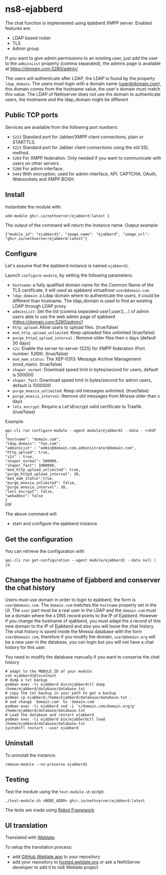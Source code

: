 # ns8-ejabberd

The chat function is implemented using ejabberd XMPP server. Enabled features are:

- LDAP based roster
- TLS
- Admin group

If you want to give admin permissions to an existing user, just add the user to the `adminsList` property (comma separated), the admins page is available at https://domain.com:5280/admin/

The users will authenticate after LDAP, the LDAP is found by the property `ldap_domain`. The users must login with a domain name (user@domain.com), this domain comes from the hostname value, the user's domain must match this value. The LDAP of Nethserver does not use the domain to authenticate users, the hostname and the ldap_domain might be different

## Public TCP ports

Services are available from the following port numbers:

- `5222` Standard port for Jabber/XMPP client connections, plain or STARTTLS.
- `5223` Standard port for Jabber client connections using the old SSL method.
- `5269` For XMPP federation. Only needed if you want to communicate with users on other servers.
- `5280` For admin interface.
- `5443` With encryption, used for admin interface, API, CAPTCHA, OAuth, Websockets and XMPP BOSH.

## Install

Instantiate the module with:

    add-module ghcr.io/nethserver/ejabberd:latest 1

The output of the command will return the instance name.
Output example:

    {"module_id": "ejabberd1", "image_name": "ejabberd", "image_url": "ghcr.io/nethserver/ejabberd:latest"}

## Configure

Let's assume that the ejabberd instance is named `ejabberd1`.

Launch `configure-module`, by setting the following parameters:
- `hostname`: a fully qualified domain name for the Common Name of the TLS certificate, it will used as ejabberd virtualhost `user@domain.com`
- `ldap_domain`: a Ldap domain where to authenticate the users, it could be different than hostname. The ldap_domain is used to find an existing LDAP through LDAP proxy
- `adminsList`: Set the list (comma separated user1,user2,...) of admin users able to use the web admin page of ejabberd (https://domain.com:5280/admin/)
- `http_upload`: Allow users to upload files. (true/false)
- `mod_http_upload_unlimited`: Keep uploaded files unlimited (true/false)
- `purge_httpd_upload_interval` : Remove older files then x days (default 30 days)
- `s2s`: Enable the server-to-server (S2S) for XMPP federation (Port number: 5269). (true/false)
- `mod_mam_status`: The XEP-0313: Message Archive Management (mod_mam). (true/false)
- `shaper_normal`: Download speed limit in bytes/second for users, default is 500000
- `shaper_fast`:  Download speed limit in bytes/second for admin users, default is 1000000
- `purge_mnesia_unlimited`: Keep old messages unlimited. (true/false)
- `purge_mnesia_interval`: Remove old messages from Mnesia older than x days
- `lets_encrypt`: Require a Let'sEncrypt valid certificate to Traefik. (true/false)

Example:

    api-cli run configure-module --agent module/ejabberd1 --data - <<EOF
    {
    "hostname": "domain.com",
    "ldap_domain": "foo.com",
    "adminsList" : "admin@domain.com,administrator@domain.com",
    "http_upload": true,
    "s2s" : true,
    "shaper_normal": 500000,
    "shaper_fast": 1000000,
    "mod_http_upload_unlimited": true,
    "purge_httpd_upload_interval": 30,
    "mod_mam_status":true,
    "purge_mnesia_unlimited": false,
    "purge_mnesia_interval": 30,
    "lets_encrypt": false,
    "webadmin": false
    }
    EOF

The above command will:
- start and configure the ejabberd instance

## Get the configuration
You can retrieve the configuration with

```
api-cli run get-configuration --agent module/ejabberd1 --data null | jq
```

## Change the hostname of Ejabberd and conserver the chat history

Users must use domain in order to login to ejabberd, the form is `user@domain.com`. The `domain.com` matches the `hostname` property set in the UI.
The `user` part must be a real user in the LDAP and the `domain.com` must be a domain where the `A` DNS record points to the IP of Ejabberd.
However if you change the hostname of ejabberd, you must adapt the `A` record of this new domain to the IP of Ejabberd and also you will loose the chat history.
The chat history is saved inside the Mnesia database with the form `user@domain.com`, therefore if you modify the domain, `user@domain.org` will be a new user in the database, you can login but you will not have a chat history for this user.

You need to modify the database manually if you want to conserve the chat history

```
# adapt to the MODULE_ID of your module
ssh ejabberd1@localhost
# dump a txt backup
podman exec -ti ejabberd bin/ejabberdctl dump /home/ejabberd/database/database.txt
# copy the txt backup in your path to get a backup
podman cp ejabberd:/home/ejabberd/database/database.txt .
# sed change `domain.com` to `domain.com`
podman exec -ti ejabberd sed -i 's/domain.com/domain.org/g'  /home/ejabberd/database/database.txt
# Load the database and restart ejabberd
podman exec -ti ejabberd bin/ejabberdctl load  /home/ejabberd/database/database.txt
systemctl restart --user ejabberd
```

## Uninstall

To uninstall the instance:

    remove-module --no-preserve ejabberd1

## Testing

Test the module using the `test-module.sh` script:


    ./test-module.sh <NODE_ADDR> ghcr.io/nethserver/ejabberd:latest

The tests are made using [Robot Framework](https://robotframework.org/)

## UI translation

Translated with [Weblate](https://hosted.weblate.org/projects/ns8/).

To setup the translation process:

- add [GitHub Weblate app](https://docs.weblate.org/en/latest/admin/continuous.html#github-setup) to your repository
- add your repository to [hosted.weblate.org](https://hosted.weblate.org) or ask a NethServer developer to add it to ns8 Weblate project

